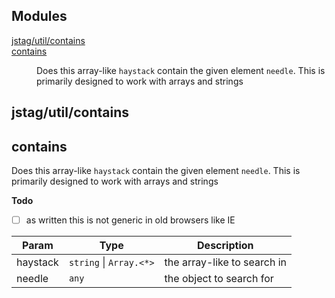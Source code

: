 ## Modules

<dl>
<dt><a href="#module_jstag/util/contains">jstag/util/contains</a></dt>
<dd></dd>
<dt><a href="#module_contains">contains</a></dt>
<dd><p>Does this array-like <code>haystack</code> contain the given element <code>needle</code>. This
    is primarily designed to work with arrays and strings</p>
</dd>
</dl>

<a name="module_jstag/util/contains"></a>

## jstag/util/contains
<a name="module_contains"></a>

## contains
Does this array-like `haystack` contain the given element `needle`. This
    is primarily designed to work with arrays and strings

**Todo**

- [ ] as written this is not generic in old browsers like IE


| Param | Type | Description |
| --- | --- | --- |
| haystack | <code>string</code> &#124; <code>Array.&lt;\*&gt;</code> | the array-like to search in |
| needle | <code>any</code> | the object to search for |

